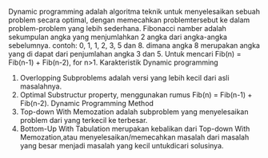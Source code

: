 Dynamic programming adalah algoritma teknik untuk menyelesaikan sebuah problem secara optimal,
dengan memecahkan problemtersebut ke dalam problem-problem yang lebih sederhana.
Fibonacci namber adalah sekumpulan angka yang menjumlahkan 2 angka dari angka-angka sebelumnya.
contoh: 0, 1, 1, 2, 3, 5 dan 8. dimana angka 8 merupakan angka yang di dapat dari penjumlahan angka 3 dan 5.
Untuk mencari Fib(n) = Fib(n-1) + Fib(n-2), for n>1.
Karakteristik Dynamic programming
1. Overlopping Subproblems adalah versi yang lebih kecil dari asli masalahnya.
2. Optimal Substructur property, menggunakan rumus Fib(n) = Fib(n-1) + Fib(n-2).
Dynamic Programming Method
1. Top-down With Memozation adalah subproblem yang menyelesaikan problem dari yang terkecil ke terbesar.
2. Bottom-Up With Tabulation merupakan kebalikan dari Top-down With Memozation,atau menyelesaikan/memecahkan masalah dari masalah yang besar menjadi masalah yang kecil untukdicari solusinya.